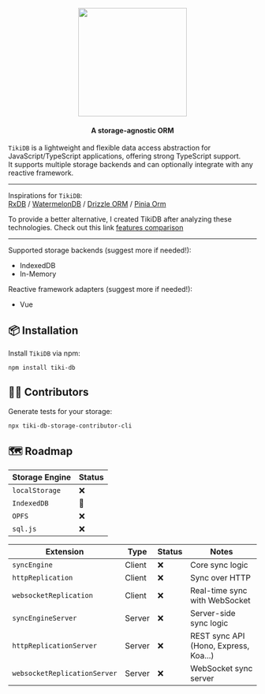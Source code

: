 <p align="center">
    <img src="./tiki-db.png" width="220">
</p>
<h4 align="center">
  A storage-agnostic ORM 
</h4>

`TikiDB` is a lightweight and flexible data access abstraction for JavaScript/TypeScript applications, offering strong TypeScript support. <br/>
It supports multiple storage backends and can optionally integrate with any reactive framework.

---

Inspirations for `TikiDB`: <br />
[RxDB](https://github.com/pubkey/rxdb) /
[WatermelonDB](https://github.com/Nozbe/WatermelonDB) /
[Drizzle ORM](https://github.com/drizzle-team/drizzle-orm) /
[Pinia Orm](https://github.com/codedredd/pinia-orm) 

To provide a better alternative, I created TikiDB after analyzing these technologies. Check out this link [features comparison](https://github.com/etienne1698/tiki-db/blob/main/feature-comparison.md)

---

Supported storage backends (suggest more if needed!):
- IndexedDB
- In-Memory

Reactive framework adapters  (suggest more if needed!):
- Vue

## 📦 Installation

Install `TikiDB` via npm:

```sh
npm install tiki-db
```

## 🧑‍💻 Contributors

Generate tests for your storage:
```sh
npx tiki-db-storage-contributor-cli
```

## 🗺️ Roadmap

| Storage Engine | Status |
|----------------|--------|
| `localStorage` | ❌ |
| `IndexedDB`    | 🚧 |
| `OPFS`         | ❌ |
| `sql.js`         | ❌ |


| Extension                    | Type           | Status | Notes                                  |
|-----------------------------|----------------|--------|----------------------------------------|
| `syncEngine`                | Client         | ❌     | Core sync logic                        |
| `httpReplication`           | Client         | ❌     | Sync over HTTP                         |
| `websocketReplication`      | Client         | ❌     | Real-time sync with WebSocket          |
| `syncEngineServer`          | Server         | ❌     | Server-side sync logic                 |
| `httpReplicationServer`     | Server         | ❌     | REST sync API (Hono, Express, Koa...)     |
| `websocketReplicationServer`| Server         | ❌     | WebSocket sync server                  |